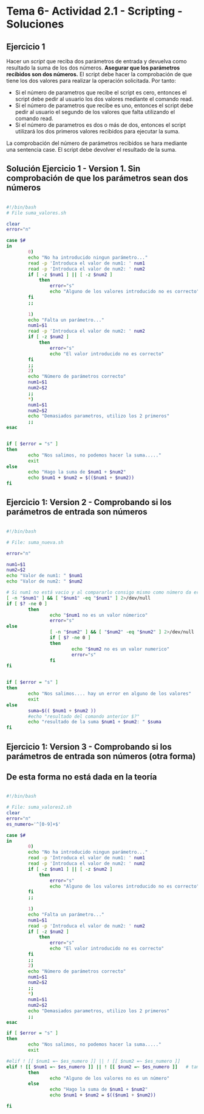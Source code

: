 # Tema 6- Actividad 2.1 - Scripting - Soluciones

 
## Ejercicio 1

Hacer un *script* que reciba dos parámetros de entrada y devuelva como resultado la suma de los dos números. **Asegurar que los parámetros recibidos son dos números.**
El script debe hacer la comprobación de que tiene los dos valores para realizar la operación solicitada.  Por tanto: 
- Si el número de parametros que recibe el script es cero, entonces el script debe pedir al usuario los dos valores mediante el comando read. 
- Si el número de parametros que recibe es uno, entonces el script debe pedir al usuario el segundo de los valores que falta utilizando el comando read.
- Si el número de parametros es dos o más de dos, entonces el script utilizará los dos primeros valores recibidos para ejecutar la suma.

La comprobación del número de parámetros recibidos se hara mediante una sentencia case. 
El script debe devolver el resultado de la suma. 



## Solución Ejercicio 1 - Version  1. Sin comprobación de que los parámetros sean dos números

```bash

#!/bin/bash
# File suma_valores.sh

clear
error="n"

case $#
in
        0) 
        echo "No ha introducido ningun parámetro..."
        read -p 'Introduca el valor de num1: ' num1
        read -p 'Introduca el valor de num2: ' num2
        if [ -z $num1 ] || [ -z $num2 ]
            then 
                error="s"
                echo "Alguno de los valores introducido no es correcto"
        fi
        ;;
  
        1)
        echo "Falta un parámetro..."
        num1=$1
        read -p 'Introduca el valor de num2: ' num2
        if [ -z $num2 ]
            then
                error="s"
                echo "El valor introducido no es correcto"
        fi
        ;;
        2)
        echo "Número de parámetros correcto"
        num1=$1
        num2=$2
        ;;
        *)
        num1=$1
        num2=$2
        echo "Demasiados parametros, utilizo los 2 primeros"
        ;;
esac


if [ $error = "s" ]
then 
        echo "Nos salimos, no podemos hacer la suma....."
        exit
else
        echo "Hago la suma de $num1 + $num2"
        echo $num1 + $num2 = $(($num1 + $num2))
fi


```


## Ejercicio 1: Version  2 - Comprobando si los parámetros de entrada son números

```bash

#!/bin/bash

# File: suma_nueva.sh

error="n"

num1=$1
num2=$2
echo "Valor de num1: " $num1
echo "Valor de num2: " $num2

# Si num1 no está vacio y al compararlo consigo mismo como número da error es que no es numérico
[ -n "$num1" ] && [ "$num1" -eq "$num1" ] 2>/dev/null
if [ $? -ne 0 ] 
        then 
                echo "$num1 no es un valor númerico"
                error="s"
else 
                [ -n "$num2" ] && [ "$num2" -eq "$num2" ] 2>/dev/null
                if [ $? -ne 0 ]  
                then 
                        echo "$num2 no es un valor numerico"
                        error="s"
                fi
fi


if [ $error = "s" ]
then 
        echo "Nos salimos.... hay un error en alguno de los valores"
        exit
else
        suma=$(( $num1 + $num2 ))
        #echo "resultado del comando anterior $?"
        echo "resultado de la suma $num1 + $num2: " $suma
fi


```



## Ejercicio 1: Version  3 - Comprobando si los parámetros de entrada son números (otra forma)
## De esta forma no está dada en la teoría

```bash 

#!/bin/bash

# File: suma_valores2.sh
clear
error="n"
es_numero='^[0-9]+$'

case $#
in
        0) 
        echo "No ha introducido ningun parámetro..."
        read -p 'Introduca el valor de num1: ' num1
        read -p 'Introduca el valor de num2: ' num2
        if [ -z $num1 ] || [ -z $num2 ]
            then 
                error="s"
                echo "Alguno de los valores introducido no es correcto"
        fi
        ;;
  
        1)
        echo "Falta un parámetro..."
        num1=$1
        read -p 'Introduca el valor de num2: ' num2
        if [ -z $num2 ]
            then
                error="s"
                echo "El valor introducido no es correcto"
        fi
        ;;
        2)
        echo "Número de parámetros correcto"
        num1=$1
        num2=$2
        ;;
        *)
        num1=$1
        num2=$2
        echo "Demasiados parametros, utilizo los 2 primeros"
        ;;
esac

if [ $error = "s" ]
then 
        echo "Nos salimos, no podemos hacer la suma....."
        exit

#elif ! [[ $num1 =~ $es_numero ]] || ! [[ $num2 =~ $es_numero ]]
elif ! [[ $num1 =~ $es_numero ]] || ! [[ $num2 =~ $es_numero ]]   # también funciona
        then
                echo "Alguno de los valores no es un número"
        else
                echo "Hago la suma de $num1 + $num2"
                echo $num1 + $num2 = $(($num1 + $num2))

fi

```
